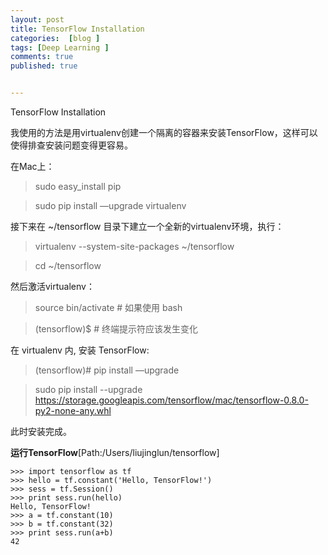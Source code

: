```yaml
---
layout: post
title: TensorFlow Installation
categories:  [blog ]
tags: [Deep Learning ]
comments: true
published: true


---
```


TensorFlow Installation

我使用的方法是用virtualenv创建一个隔离的容器来安装TensorFlow，这样可以使得排查安装问题变得更容易。

在Mac上：

> sudo easy_install pip

> sudo pip install —upgrade virtualenv

接下来在 ~/tensorflow 目录下建立一个全新的virtualenv环境，执行：

> virtualenv --system-site-packages ~/tensorflow

> cd ~/tensorflow

然后激活virtualenv：

> source bin/activate  # 如果使用 bash

> (tensorflow)$  # 终端提示符应该发生变化

在 virtualenv 内, 安装 TensorFlow:

> (tensorflow)# pip install —upgrade<path of TensorFlow.whl>

> sudo pip install --upgrade https://storage.googleapis.com/tensorflow/mac/tensorflow-0.8.0-py2-none-any.whl

此时安装完成。

**运行TensorFlow**[Path:/Users/liujinglun/tensorflow]

```shell
>>> import tensorflow as tf
>>> hello = tf.constant('Hello, TensorFlow!')
>>> sess = tf.Session()
>>> print sess.run(hello)
Hello, TensorFlow!
>>> a = tf.constant(10)
>>> b = tf.constant(32)
>>> print sess.run(a+b)
42
```